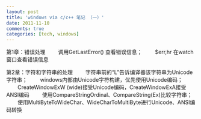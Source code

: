```yaml
---
layout: post
title: 'windows via c/c++ 笔记 （一）'
date: 2011-11-10
comments: true
categories: [tech, windows]
---
```

第1章：错误处理
<span style="padding-left: 30px;">调用GetLastError() 查看错误信息；</span>
<span style="padding-left: 30px;">$err,hr 在watch窗口查看错误信息</span>

第2章：字符和字符串的处理
<span style="padding-left: 30px;">字符串前的“L”告诉编译器该字符串为Unicode字符串；</span>
<span style="padding-left: 30px;">windows内部由Unicode字符构建，优先使用Unicode编码；</span>
<span style="padding-left: 30px;">CreateWindowExW (wide)接受Unicode编码，CreateWindowExA接受ANSI编码</span>
<span style="padding-left: 30px;">使用CompareStringOrdinal、CompareString(Ex)比较字符串；</span>
<span style="padding-left: 30px;">使用MultiByteToWideChar、WideCharToMultiByte进行Unicode、ANSI编码转换</span>
